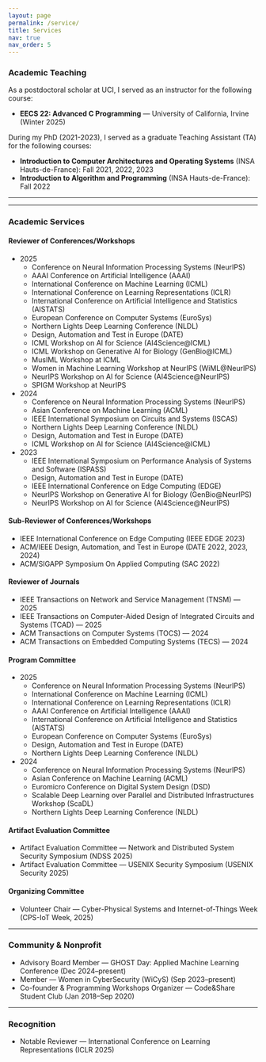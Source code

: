 ```yaml
---
layout: page
permalink: /service/
title: Services
nav: true
nav_order: 5
---
```


### Academic Teaching

As a postdoctoral scholar at UCI, I served as an instructor for the following course:

- **EECS 22: Advanced C Programming** — University of California, Irvine (Winter 2025)

During my PhD (2021-2023), I served as a graduate Teaching Assistant (TA) for the following courses:

- **Introduction to Computer Architectures and Operating Systems** (INSA Hauts-de-France): Fall 2021, 2022, 2023
- **Introduction to Algorithm and Programming** (INSA Hauts-de-France): Fall 2022

---

<!-- ### Student Mentees/Collaborators

I am extremely fortunate to have mentored and worked with brilliant students. Please feel free to reach out if you are interested in collaborating!

#### Undergrad, Master, and Grad Students

- [Mohamed Imed Eddine Ghebriout](https://dz.linkedin.com/in/mohamed-imed-eddine-ghebriout-a4b9601b1)
- [Farouk Abdallah](https://www.linkedin.com/in/farouk-abdallah/)
- [Taha Yassine Abidi](https://www.linkedin.com/in/tahayacinabidi/)
- [Selsabil Rouibi](https://www.linkedin.com/in/selsabil-rouibi/)
- [Kaouthar Essaheli](https://www.linkedin.com/in/kaouthar-essaheli-78667921a/)
- [Ildi Alla](https://www.linkedin.com/in/ildi-alla-7268b2184/)
- [Selina Cheggour](https://fr.linkedin.com/in/selina-cheggour)
 -->

---

### Academic Services

#### Reviewer of Conferences/Workshops

- 2025
	- Conference on Neural Information Processing Systems (NeurIPS)
	- AAAI Conference on Artificial Intelligence (AAAI)
	- International Conference on Machine Learning (ICML)
	- International Conference on Learning Representations (ICLR)
	- International Conference on Artificial Intelligence and Statistics (AISTATS)
	- European Conference on Computer Systems (EuroSys)
	- Northern Lights Deep Learning Conference (NLDL)
	- Design, Automation and Test in Europe (DATE)
	- ICML Workshop on AI for Science (AI4Science@ICML)
	- ICML Workshop on Generative AI for Biology (GenBio@ICML)
	- MusIML Workshop at ICML
	- Women in Machine Learning Workshop at NeurIPS (WiML@NeurIPS)
	- NeurIPS Workshop on AI for Science (AI4Science@NeurIPS)
	- SPIGM Workshop at NeurIPS
- 2024
	- Conference on Neural Information Processing Systems (NeurIPS)
	- Asian Conference on Machine Learning (ACML)
	- IEEE International Symposium on Circuits and Systems (ISCAS)
	- Northern Lights Deep Learning Conference (NLDL)
	- Design, Automation and Test in Europe (DATE)
	- ICML Workshop on AI for Science (AI4Science@ICML)
- 2023
	- IEEE International Symposium on Performance Analysis of Systems and Software (ISPASS)
	- Design, Automation and Test in Europe (DATE)
	- IEEE International Conference on Edge Computing (EDGE)
	- NeurIPS Workshop on Generative AI for Biology (GenBio@NeurIPS)
	- NeurIPS Workshop on AI for Science (AI4Science@NeurIPS)

#### Sub-Reviewer of Conferences/Workshops

- IEEE International Conference on Edge Computing (IEEE EDGE 2023)
- ACM/IEEE Design, Automation, and Test in Europe (DATE 2022, 2023, 2024)
- ACM/SIGAPP Symposium On Applied Computing (SAC 2022)

#### Reviewer of Journals

- IEEE Transactions on Network and Service Management (TNSM) — 2025
- IEEE Transactions on Computer-Aided Design of Integrated Circuits and Systems (TCAD) — 2025
- ACM Transactions on Computer Systems (TOCS) — 2024
- ACM Transactions on Embedded Computing Systems (TECS) — 2024

#### Program Committee

- 2025
	- Conference on Neural Information Processing Systems (NeurIPS)
	- International Conference on Machine Learning (ICML)
	- International Conference on Learning Representations (ICLR)
	- AAAI Conference on Artificial Intelligence (AAAI)
	- International Conference on Artificial Intelligence and Statistics (AISTATS)
	- European Conference on Computer Systems (EuroSys)
	- Design, Automation and Test in Europe (DATE)
	- Northern Lights Deep Learning Conference (NLDL)
- 2024
	- Conference on Neural Information Processing Systems (NeurIPS)
	- Asian Conference on Machine Learning (ACML)
	- Euromicro Conference on Digital System Design (DSD)
	- Scalable Deep Learning over Parallel and Distributed Infrastructures Workshop (ScaDL)
	- Northern Lights Deep Learning Conference (NLDL)

#### Artifact Evaluation Committee

- Artifact Evaluation Committee — Network and Distributed System Security Symposium (NDSS 2025)
- Artifact Evaluation Committee — USENIX Security Symposium (USENIX Security 2025)

#### Organizing Committee

- Volunteer Chair — Cyber-Physical Systems and Internet-of-Things Week (CPS-IoT Week, 2025)

---

### Community & Nonprofit

- Advisory Board Member — GHOST Day: Applied Machine Learning Conference (Dec 2024–present)
- Member — Women in CyberSecurity (WiCyS) (Sep 2023–present)
- Co-founder & Programming Workshops Organizer — Code&Share Student Club (Jan 2018–Sep 2020)

---

### Recognition

- Notable Reviewer — International Conference on Learning Representations (ICLR 2025)

